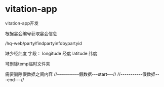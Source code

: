# vitation-app
vitation-app开发

根据宴会编号获取宴会信息

/hq-web/party/findpartyinfobypartyid

缺少经纬度
字段： 
     longitude 经度
	 latitude  纬度
	 
	 
可删除temp临时文件夹

需要删除假数据之间内容
//-----------假数据---start---//
//-----------假数据---end---//
